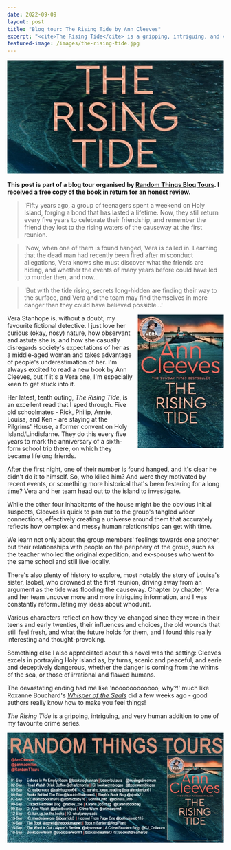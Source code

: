 ```yaml
---
date: 2022-09-09
layout: post
title: "Blog tour: The Rising Tide by Ann Cleeves"
excerpt: "<cite>The Rising Tide</cite> is a gripping, intriguing, and very human addition to one of my favourite crime series."
featured-image: /images/the-rising-tide.jpg
---
```


![The Rising Tide](/images/the-rising-tide.jpg)

**This post is part of a blog tour organised by [Random Things Blog Tours](http://randomthingsthroughmyletterbox.blogspot.com/p/services-to-publishers-authors-blog.html). I received a free copy of the book in return for an honest review.**

> 'Fifty years ago, a group of teenagers spent a weekend on Holy Island, forging a bond that has lasted a lifetime. Now, they still return every five years to celebrate their friendship, and remember the friend they lost to the rising waters of the causeway at the first reunion.

> 'Now, when one of them is found hanged, Vera is called in. Learning that the dead man had recently been fired after misconduct allegations, Vera knows she must discover what the friends are hiding, and whether the events of many years before could have led to murder then, and now...

> 'But with the tide rising, secrets long-hidden are finding their way to the surface, and Vera and the team may find themselves in more danger than they could have believed possible...'

<img src="/images/the-rising-tide-200.jpg" alt="The Rising Tide" style="float: right; margin-bottom: 10px; margin-left: 10px;">

Vera Stanhope is, without a doubt, my favourite fictional detective. I just love her curious (okay, nosy) nature, how observant and astute she is, and how she casually disregards society's expectations of her as a middle-aged woman and takes advantage of people's underestimation of her. I'm always excited to read a new book by Ann Cleeves, but if it's a Vera one, I'm especially keen to get stuck into it.

Her latest, tenth outing, <cite>The Rising Tide</cite>, is an excellent read that I sped through. Five old schoolmates - Rick, Philip, Annie, Louisa, and Ken - are staying at the Pilgrims' House, a former convent on Holy Island/Lindisfarne. They do this every five years to mark the anniversary of a sixth-form school trip there, on which they became lifelong friends.

After the first night, one of their number is found hanged, and it's clear he didn't do it to himself. So, who killed him? And were they motivated by recent events, or something more historical that's been festering for a long time? Vera and her team head out to the island to investigate.

While the other four inhabitants of the house might be the obvious initial suspects, Cleeves is quick to pan out to the group's tangled wider connections, effectively creating a universe around them that accurately reflects how complex and messy human relationships can get with time.

We learn not only about the group members' feelings towards one another, but their relationships with people on the periphery of the group, such as the teacher who led the original expedition, and ex-spouses who went to the same school and still live locally.

There's also plenty of history to explore, most notably the story of Louisa's sister, Isobel, who drowned at the first reunion, driving away from an argument as the tide was flooding the causeway. Chapter by chapter, Vera and her team uncover more and more intriguing information, and I was constantly reformulating my ideas about whodunit.

Various characters reflect on how they've changed since they were in their teens and early twenties, their influences and choices, the old wounds that still feel fresh, and what the future holds for them, and I found this really interesting and thought-provoking.

Something else I also appreciated about this novel was the setting: Cleeves excels in portraying Holy Island as, by turns, scenic and peaceful, and eerie and deceptively dangerous, whether the danger is coming from the whims of the sea, or those of irrational and flawed humans.

The devastating ending had me like 'noooooooooooo, why?!' much like Roxanne Bouchard's [<cite>Whisper of the Seals</cite>](/blog-tour-whisper-of-the-seals/) did a few weeks ago - good authors really know how to make you feel things!

<cite>The Rising Tide</cite> is a gripping, intriguing, and very human addition to one of my favourite crime series.

![The Rising Tide blog tour banner](/images/the-rising-tide-banner.jpg)
